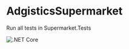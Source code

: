 # AdgisticsSupermarket

Run all tests in Supermarket.Tests

![.NET Core](https://github.com/typesafedev/AdgisticsSupermarket/workflows/.NET%20Core/badge.svg)
